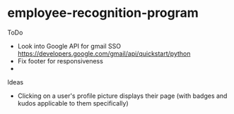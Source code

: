 # employee-recognition-program

ToDo
- Look into Google API for gmail SSO https://developers.google.com/gmail/api/quickstart/python
- Fix footer for responsiveness
- 


Ideas
- Clicking on a user's profile picture displays their page (with badges and kudos applicable to them specifically)